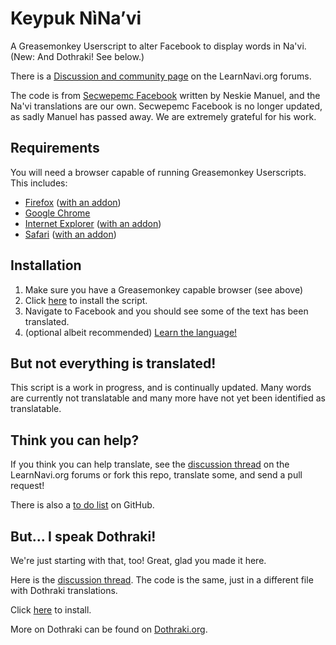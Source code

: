 Keypuk NìNa’vi
==============
A Greasemonkey Userscript to alter Facebook to display words in Na'vi.
(New: And Dothraki! See below.)

There is a [Discussion and community page](http://forum.learnnavi.org/navify-the-web/keypuk-ninavi-%28navi-facebook-project%29) on the LearnNavi.org forums.

The code is from [Secwepemc Facebook](https://github.com/neskie/secwepemc-facebook) written by Neskie Manuel, and the Na'vi translations are our own. Secwepemc Facebook is no longer updated, as sadly Manuel has passed away. We are extremely grateful for his work.

Requirements
------------
You will need a browser capable of running Greasemonkey Userscripts.
This includes:

* [Firefox](http://getfirefox.com) ([with an addon](https://addons.mozilla.org/firefox/addon/748))
* [Google Chrome](http://chrome.google.com)
* [Internet Explorer](http://www.microsoft.com/windows/internet-explorer/) ([with an addon](http://www.bhelpuri.net/Trixie/))
* [Safari](http://apple.com/safari) ([with an addon](http://8-p.info/greasekit/))

Installation
------------

1. Make sure you have a Greasemonkey capable browser (see above)
2. Click [here](https://github.com/RichardLitt/keypuk-ninavi/raw/master/keypuk-ninavi.user.js) to install the script.
3. Navigate to Facebook and you should see some of the text has been translated.
4. (optional albeit recommended) [Learn the language!](http://learnnavi.org)

But not everything is translated!
-----------------------------
This script is a work in progress, and is continually updated. Many words are currently not translatable and many more have not yet been identified as translatable.

Think you can help?
-------------------
If you think you can help translate, see the [discussion thread](http://forum.learnnavi.org/navify-the-web/keypuk-ninavi-%28navi-facebook-project%29) on the LearnNavi.org forums or fork this repo, translate some, and send a pull request!

There is also a [to do list](https://github.com/RichardLitt/keypuk-ninavi/blob/master/todo.md) on GitHub.

But... I speak Dothraki!
------------------------

We're just starting with that, too! Great, glad you made it here.

Here is the [discussion thread](http://forum.dothraki.org/general-discussion/dothraki-facebook/).
The code is the same, just in a different file with Dothraki
translations.

Click [here](https://github.com/RichardLitt/keypuk-ninavi/raw/master/dothraki.user.js) to install.

More on Dothraki can be found on
[Dothraki.org](http://www.dothraki.org).
